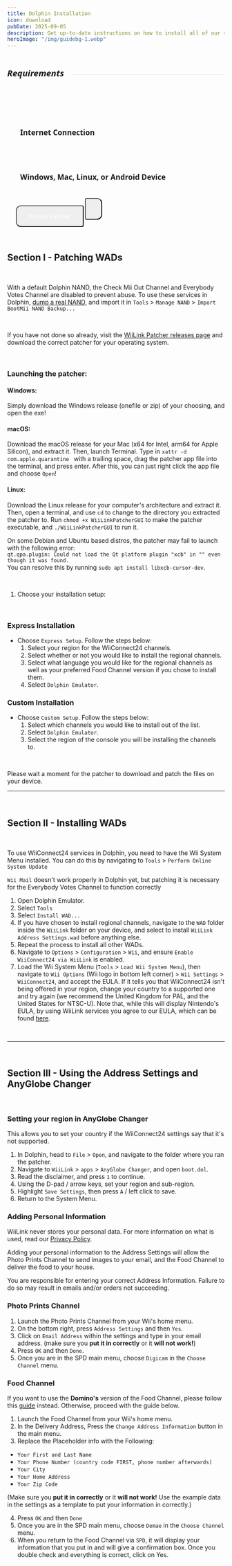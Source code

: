 ```yaml
---
title: Dolphin Installation
icon: download
pubDate: 2025-09-05
description: Get up-to-date instructions on how to install all of our services on Dolphin!
heroImage: "/img/guidebg-1.webp"
---
```


<div style="display: flex; gap:8px; align-items: center;">
  <h5 style="font-family: system-ui; font-size:20px;">Requirements</h5>
  <hr style="flex-grow: 1; border: none; opacity:0.1; border-top: 2px solid var(--color); margin-left: 10px">
</div>
<div style="display:flex; gap:13px; margin-top:10px;background-color:var(--bg-color-tertiary); border:2px solid var(--border-color); align-items:center; justify-content:space-between; padding:35px 20px 30px 20px; border-radius:12px; flex-wrap:wrap; position:relative;"> <h4 style="font-size:17px; font-family:system-ui; padding:10px; border:0px solid #00000060; border-radius:8px;"><span class="globe"></span> Internet Connection</h4> <h4 style="font-size:17px; font-family:system-ui; padding:10px; border:0px solid #00000060; border-radius:8px;"><span class="monitor"></span> Windows, Mac, Linux, or Android Device</h4><div style="height:40px; border-radius:8px;  position:relative;">
<a href="https://github.com/WiiLink24/WiiLink-Patcher-GUI/releases"><button type="button" style="height:50px; padding-left:28px; padding-right:28px; border-radius:12px 4px 4px 12px; color:white !important; transform:translate(0, -8px); font-family:system-ui;" class="btn1 btn btn-success"><span class="download"></span> WiiLink Patcher</button></a>
<a href="https://github.com/hwalker56/WiiLinkPatcherAndroid#getting-started"><button type="button" style="height:50px; padding-left:18px; padding-right:18px; border-radius:4px 12px 12px 4px; color:white !important; transform:translate(0, -8px); font-family:system-ui;" class="btn1 btn btn-success"><span class="android"></span></button></a>
</div></div>
</br>

## Section I - Patching WADs

</br>

<l class="notice warn smallwidth">With a default Dolphin NAND, the Check Mii Out Channel and Everybody Votes Channel are disabled to prevent abuse. To use these services in Dolphin, [dump a real NAND](https://wii.hacks.guide/bootmii), and import it in `Tools` > `Manage NAND` > `Import BootMii NAND Backup...`</l>

</br>

If you have not done so already, visit the [WiiLink Patcher releases page](https://github.com/WiiLink24/WiiLink-Patcher-GUI/releases) and download the correct patcher for your operating system.

</br>

### Launching the patcher:

#### Windows:
Simply download the Windows release (onefile or zip) of your choosing, and open the exe!

#### macOS:
Download the macOS release for your Mac (x64 for Intel, arm64 for Apple Silicon), and extract it. Then, launch Terminal. Type in `xattr -d com.apple.quarantine ` with a trailing space, drag the patcher app file into the terminal, and press enter. After this, you can just right click the app file and choose `Open`!

#### Linux:
Download the Linux release for your computer's architecture and extract it. Then, open a terminal, and use `cd` to change to the directory you extracted the patcher to. Run `chmod +x WiiLinkPatcherGUI` to make the patcher executable, and `./WiiLinkPatcherGUI` to run it.

<l class= "notice info">On some Debian and Ubuntu based distros, the patcher may fail to launch with the following error: </br>
`qt.qpa.plugin: Could not load the Qt platform plugin "xcb" in "" even though it was found.` </br>
You can resolve this by running `sudo apt install libxcb-cursor-dev`.</l>

</br>

1. Choose your installation setup:

</br>

### Express Installation
   - Choose `Express Setup`. Follow the steps below:
     1. Select your region for the WiiConnect24 channels.
     2. Select whether or not you would like to install the regional channels.
     3. Select what language you would like for the regional channels as well as your preferred Food Channel version if you chose to install them.
     4. Select `Dolphin Emulator`.

### Custom Installation
   - Choose `Custom Setup`. Follow the steps below:
     1. Select which channels you would like to install out of the list.
     2. Select `Dolphin Emulator`.
     3. Select the region of the console you will be installing the channels to.

</br>

Please wait a moment for the patcher to download and patch the files on your device.

<hr style="border-top:2px solid var(--border-color);">
</br>

## Section II - Installing WADs

</br>

<l class="notice info">To use WiiConnect24 services in Dolphin, you need to have the Wii System Menu installed. You can do this by navigating to `Tools` > `Perform Online System Update`</l>

<l class="notice warning">`Wii Mail` doesn't work properly in Dolphin yet, but patching it is necessary for the Everybody Votes Channel to function correctly</l>

1. Open Dolphin Emulator.
2. Select `Tools`
3. Select `Install WAD...`
4. If you have chosen to install regional channels, navigate to the `WAD` folder inside the `WiiLink` folder on your device, and select to install `WiiLink Address Settings.wad` before anything else.
5. Repeat the process to install all other WADs.
6. Navigate to `Options` > `Configuration` > `Wii`, and ensure `Enable WiiConnect24 via WiiLink` is enabled.
7. Load the Wii System Menu (`Tools` > `Load Wii System Menu`), then navigate to `Wii Options` (Wii logo in bottom left corner) > `Wii Settings` > `WiiConnect24`, and accept the EULA. If it tells you that WiiConnect24 isn't being offered in your region, change your country to a supported one and try again (we recommend the United Kingdom for PAL, and the United States for NTSC-U). Note that, while this will display Nintendo's EULA, by using WiiLink services you agree to our EULA, which can be found [here](/eula).

</br>
<hr style="border-top:2px solid var(--border-color);">
</br>

## Section III - Using the Address Settings and AnyGlobe Changer

</br>

### Setting your region in AnyGlobe Changer
<l class="notice generic smallwidth">This allows you to set your country if the WiiConnect24 settings say that it's not supported.</l>
1. In Dolphin, head to `File` > `Open`, and navigate to the folder where you ran the patcher.
2. Navigate to `WiiLink` > `apps` > `AnyGlobe Changer`, and open `boot.dol`.
3. Read the disclaimer, and press `1` to continue.
4. Using the D-pad / arrow keys, set your region and sub-region.
5. Highlight `Save Settings`, then press `A` / left click to save.
6. Return to the System Menu.

### Adding Personal Information

<l class="notice generic smallwidth">WiiLink never stores your personal data. For more information on what is used, read our [Privacy Policy](/privacy-policy).</l>

<l class="notice info smallwidth">Adding your personal information to the Address Settings will allow the Photo Prints Channel to send images to your email, and the Food Channel to deliver the food to your house.</l>

<l class="notice warn smallwidth">You are responsible for entering your correct Address Information. Failure to do so may result in emails and/or orders not succeeding.</l>

### Photo Prints Channel

1. Launch the Photo Prints Channel from your Wii's home menu.
2. On the bottom right, press `Address Settings` and then `Yes`.
3. Click on `Email Address` within the settings and type in your email address. (make sure you **put it in correctly** or it **will not work!**)
4. Press `OK` and then `Done`.
5. Once you are in the SPD main menu, choose `Digicam` in the `Choose Channel` menu.

### Food Channel

<l class="notice warn smallwidth">If you want to use the **Domino's** version of the Food Channel, please follow this [guide](/guide/demae) instead. Otherwise, proceed with the guide below.</l>

1. Launch the Food Channel from your Wii's home menu.
2. In the Delivery Address, Press the `Change Address Information` button in the main menu.
3. Replace the Placeholder info with the Following:

- `Your First and Last Name`
- `Your Phone Number (country code FIRST, phone number afterwards)`
- `Your City`
- `Your Home Address`
- `Your Zip Code`

(Make sure you **put it in correctly** or it **will not work!** Use the example data in the settings as a template to put your information in correctly.)

4. Press `OK` and then `Done`
5. Once you are in the SPD main menu, choose `Demae` in the `Choose Channel` menu.
6. When you return to the Food Channel via `SPD`, it will display your information that you put in and will give a confirmation box. Once you double check and everything is correct, click on Yes.
